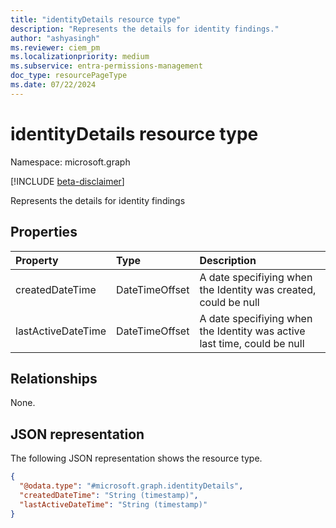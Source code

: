 ```yaml
---
title: "identityDetails resource type"
description: "Represents the details for identity findings."
author: "ashyasingh"
ms.reviewer: ciem_pm
ms.localizationpriority: medium
ms.subservice: entra-permissions-management
doc_type: resourcePageType
ms.date: 07/22/2024
---
```


# identityDetails resource type

Namespace: microsoft.graph

[!INCLUDE [beta-disclaimer](../../includes/beta-disclaimer.md)]

Represents the details for identity findings

## Properties
|Property|Type|Description|
|:---|:---|:---|
|createdDateTime|DateTimeOffset|A date specifiying when the Identity was created, could be null|
|lastActiveDateTime|DateTimeOffset|A date specifiying when the Identity was active last time, could be null|


## Relationships
None.

## JSON representation
The following JSON representation shows the resource type.
<!-- {
  "blockType": "resource",
  "@odata.type": "microsoft.graph.identityDetails"
}
-->
``` json
{
  "@odata.type": "#microsoft.graph.identityDetails",
  "createdDateTime": "String (timestamp)",
  "lastActiveDateTime": "String (timestamp)"
}
```

